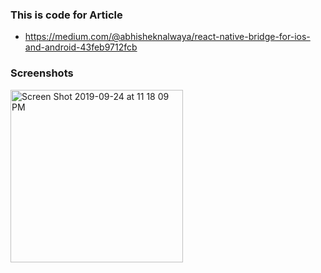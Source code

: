 ### This is code for Article 
* https://medium.com/@abhisheknalwaya/react-native-bridge-for-ios-and-android-43feb9712fcb

### Screenshots
<img width="276" alt="Screen Shot 2019-09-24 at 11 18 09 PM" src="https://user-images.githubusercontent.com/31454667/65566647-859bb600-df21-11e9-92cd-3d7e6965b303.png">
